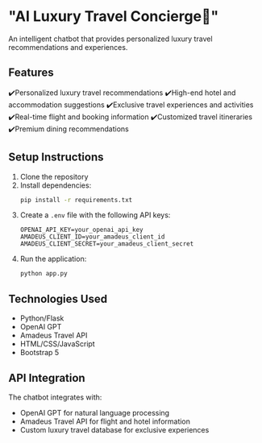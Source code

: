 # "AI Luxury Travel Concierge🧳"

An intelligent chatbot that provides personalized luxury travel recommendations and experiences.

## Features

✔️Personalized luxury travel recommendations
✔️High-end hotel and accommodation suggestions
✔️Exclusive travel experiences and activities
✔️Real-time flight and booking information
✔️Customized travel itineraries
✔️Premium dining recommendations

## Setup Instructions

1. Clone the repository
2. Install dependencies:
   ```bash
   pip install -r requirements.txt
   ```
3. Create a `.env` file with the following API keys:
   ```
   OPENAI_API_KEY=your_openai_api_key
   AMADEUS_CLIENT_ID=your_amadeus_client_id
   AMADEUS_CLIENT_SECRET=your_amadeus_client_secret
   ```
4. Run the application:
   ```bash
   python app.py
   ```

## Technologies Used

- Python/Flask
- OpenAI GPT
- Amadeus Travel API
- HTML/CSS/JavaScript
- Bootstrap 5

## API Integration

The chatbot integrates with:
- OpenAI GPT for natural language processing
- Amadeus Travel API for flight and hotel information
- Custom luxury travel database for exclusive experiences
